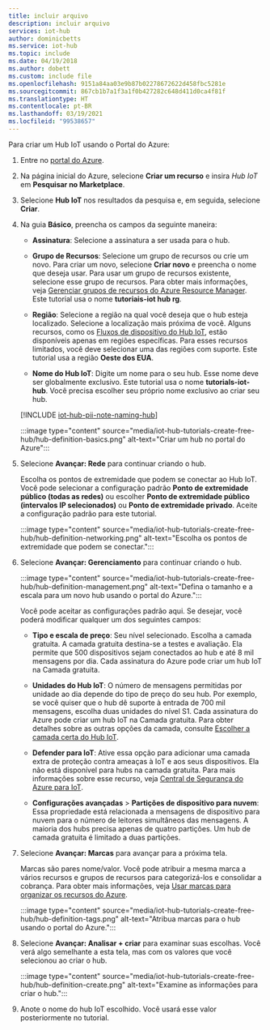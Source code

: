 ```yaml
---
title: incluir arquivo
description: incluir arquivo
services: iot-hub
author: dominicbetts
ms.service: iot-hub
ms.topic: include
ms.date: 04/19/2018
ms.author: dobett
ms.custom: include file
ms.openlocfilehash: 9151a84aa03e9b87b02278672622d458fbc5281e
ms.sourcegitcommit: 867cb1b7a1f3a1f0b427282c648d411d0ca4f81f
ms.translationtype: HT
ms.contentlocale: pt-BR
ms.lasthandoff: 03/19/2021
ms.locfileid: "99538657"
---
```

Para criar um Hub IoT usando o Portal do Azure:

1. Entre no [portal do Azure](https://portal.azure.com).

1. Na página inicial do Azure, selecione **Criar um recurso** e insira *Hub IoT* em **Pesquisar no Marketplace**.

1. Selecione **Hub IoT** nos resultados da pesquisa e, em seguida, selecione **Criar**.

1. Na guia **Básico**, preencha os campos da seguinte maneira:

   - **Assinatura**: Selecione a assinatura a ser usada para o hub.

   - **Grupo de Recursos**: Selecione um grupo de recursos ou crie um novo. Para criar um novo, selecione **Criar novo** e preencha o nome que deseja usar. Para usar um grupo de recursos existente, selecione esse grupo de recursos. Para obter mais informações, veja [Gerenciar grupos de recursos do Azure Resource Manager](../articles/azure-resource-manager/management/manage-resource-groups-portal.md). Este tutorial usa o nome **tutoriais-iot hub rg**.

   - **Região**: Selecione a região na qual você deseja que o hub esteja localizado. Selecione a localização mais próxima de você. Alguns recursos, como os [Fluxos de dispositivo do Hub IoT](../articles/iot-hub/iot-hub-device-streams-overview.md), estão disponíveis apenas em regiões específicas. Para esses recursos limitados, você deve selecionar uma das regiões com suporte. Este tutorial usa a região **Oeste dos EUA**.

   - **Nome do Hub IoT**: Digite um nome para o seu hub. Esse nome deve ser globalmente exclusivo. Este tutorial usa o nome **tutorials-iot-hub**. Você precisa escolher seu próprio nome exclusivo ao criar seu hub.

   [!INCLUDE [iot-hub-pii-note-naming-hub](iot-hub-pii-note-naming-hub.md)]

   :::image type="content" source="media/iot-hub-tutorials-create-free-hub/hub-definition-basics.png" alt-text="Criar um hub no portal do Azure":::

1. Selecione **Avançar: Rede** para continuar criando o hub.

   Escolha os pontos de extremidade que podem se conectar ao Hub IoT. Você pode selecionar a configuração padrão **Ponto de extremidade público (todas as redes)** ou escolher **Ponto de extremidade público (intervalos IP selecionados)** ou **Ponto de extremidade privado**. Aceite a configuração padrão para este tutorial.

   :::image type="content" source="media/iot-hub-tutorials-create-free-hub/hub-definition-networking.png" alt-text="Escolha os pontos de extremidade que podem se conectar.":::

1. Selecione **Avançar: Gerenciamento** para continuar criando o hub.

   :::image type="content" source="media/iot-hub-tutorials-create-free-hub/hub-definition-management.png" alt-text="Defina o tamanho e a escala para um novo hub usando o portal do Azure.":::

   Você pode aceitar as configurações padrão aqui. Se desejar, você poderá modificar qualquer um dos seguintes campos:

   - **Tipo e escala de preço**: Seu nível selecionado. Escolha a camada gratuita. A camada gratuita destina-se a testes e avaliação. Ela permite que 500 dispositivos sejam conectados ao hub e até 8 mil mensagens por dia. Cada assinatura do Azure pode criar um hub IoT na Camada gratuita.

   - **Unidades do Hub IoT**: O número de mensagens permitidas por unidade ao dia depende do tipo de preço do seu hub. Por exemplo, se você quiser que o hub dê suporte à entrada de 700 mil mensagens, escolha duas unidades do nível S1.
   Cada assinatura do Azure pode criar um hub IoT na Camada gratuita. Para obter detalhes sobre as outras opções da camada, consulte [Escolher a camada certa do Hub IoT](../articles/iot-hub/iot-hub-scaling.md).

   - **Defender para IoT**: Ative essa opção para adicionar uma camada extra de proteção contra ameaças à IoT e aos seus dispositivos. Ela não está disponível para hubs na camada gratuita. Para mais informações sobre esse recurso, veja [Central de Segurança do Azure para IoT](/azure/asc-for-iot/).

   - **Configurações avançadas** > **Partições de dispositivo para nuvem**: Essa propriedade está relacionada a mensagens de dispositivo para nuvem para o número de leitores simultâneos das mensagens. A maioria dos hubs precisa apenas de quatro partições. Um hub de camada gratuita é limitado a duas partições.

1. Selecione **Avançar: Marcas** para avançar para a próxima tela.

   Marcas são pares nome/valor. Você pode atribuir a mesma marca a vários recursos e grupos de recursos para categorizá-los e consolidar a cobrança. Para obter mais informações, veja [Usar marcas para organizar os recursos do Azure](../articles/azure-resource-manager/management/tag-resources.md).

   :::image type="content" source="media/iot-hub-tutorials-create-free-hub/hub-definition-tags.png" alt-text="Atribua marcas para o hub usando o portal do Azure.":::

1. Selecione **Avançar: Analisar + criar** para examinar suas escolhas. Você verá algo semelhante a esta tela, mas com os valores que você selecionou ao criar o hub.

   :::image type="content" source="media/iot-hub-tutorials-create-free-hub/hub-definition-create.png" alt-text="Examine as informações para criar o hub.":::

1. Anote o nome do hub IoT escolhido. Você usará esse valor posteriormente no tutorial.

